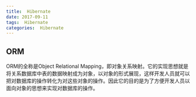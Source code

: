 ```yaml
---
title:  Hibernate
date: 2017-09-11
tags:  Hibernate
categories:  Hibernate
---
```


## ORM

ORM的全称是Object Relational Mapping，即对象关系映射。它的实现思想就是将关系数据库中表的数据映射成为对象，以对象的形式展现，这样开发人员就可以把对数据库的操作转化为对这些对象的操作。因此它的目的是为了方便开发人员以面向对象的思想来实现对数据库的操作。

